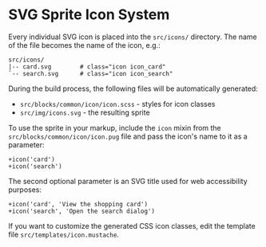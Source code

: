 SVG Sprite Icon System
======================

Every individual SVG icon is placed into the `src/icons/` directory. The name of
the file becomes the name of the icon, e.g.:
```
src/icons/
|-- card.svg        # class="icon icon_card"
`-- search.svg      # class="icon icon_search"
```

During the build process, the following files will be automatically generated:

* `src/blocks/common/icon/icon.scss` - styles for icon classes
* `src/img/icons.svg` - the resulting sprite

To use the sprite in your markup, include the `icon` mixin from the
`src/blocks/common/icon/icon.pug` file and pass the icon's name to it as a
parameter:
```
+icon('card')
+icon('search')
```

The second optional parameter is an SVG title used for web accessibility
purposes:
```
+icon('card', 'View the shopping card')
+icon('search', 'Open the search dialog')
```

If you want to customize the generated CSS icon classes, edit the template file
`src/templates/icon.mustache`.
